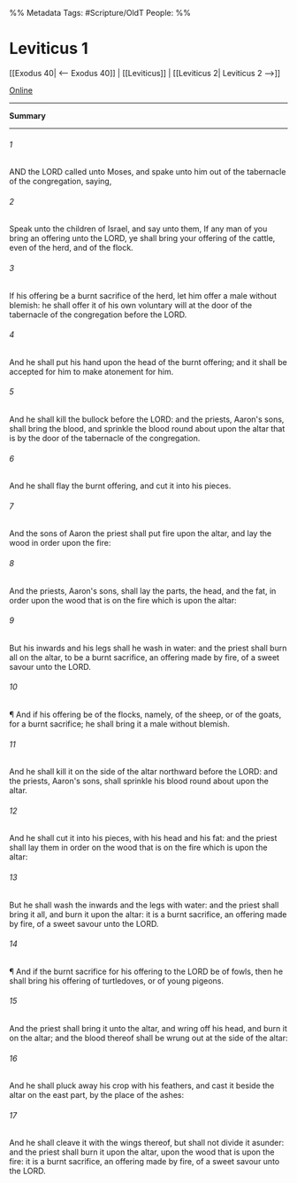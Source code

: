 

%% Metadata
Tags: #Scripture/OldT
People: 
%%
# Leviticus 1
[[Exodus 40| <-- Exodus 40]] | [[Leviticus]] | [[Leviticus 2| Leviticus 2 -->]]

[Online](https://churchofjesuschrist.org/study/scriptures/ot/lev/1?lang=eng)

---
__Summary__



---

###### 1
AND the LORD called unto Moses, and spake unto him out of the tabernacle of the congregation, saying,
###### 2
Speak unto the children of Israel, and say unto them, If any man of you bring an offering unto the LORD, ye shall bring your offering of the cattle, even of the herd, and of the flock.
###### 3
If his offering be a burnt sacrifice of the herd, let him offer a male without blemish: he shall offer it of his own voluntary will at the door of the tabernacle of the congregation before the LORD.
###### 4
And he shall put his hand upon the head of the burnt offering; and it shall be accepted for him to make atonement for him.
###### 5
And he shall kill the bullock before the LORD: and the priests, Aaron's sons, shall bring the blood, and sprinkle the blood round about upon the altar that is by the door of the tabernacle of the congregation.
###### 6
And he shall flay the burnt offering, and cut it into his pieces.
###### 7
And the sons of Aaron the priest shall put fire upon the altar, and lay the wood in order upon the fire:
###### 8
And the priests, Aaron's sons, shall lay the parts, the head, and the fat, in order upon the wood that is on the fire which is upon the altar:
###### 9
But his inwards and his legs shall he wash in water: and the priest shall burn all on the altar, to be a burnt sacrifice, an offering made by fire, of a sweet savour unto the LORD.
###### 10
¶ And if his offering be of the flocks, namely, of the sheep, or of the goats, for a burnt sacrifice; he shall bring it a male without blemish.
###### 11
And he shall kill it on the side of the altar northward before the LORD: and the priests, Aaron's sons, shall sprinkle his blood round about upon the altar.
###### 12
And he shall cut it into his pieces, with his head and his fat: and the priest shall lay them in order on the wood that is on the fire which is upon the altar:
###### 13
But he shall wash the inwards and the legs with water: and the priest shall bring it all, and burn it upon the altar: it is a burnt sacrifice, an offering made by fire, of a sweet savour unto the LORD.
###### 14
¶ And if the burnt sacrifice for his offering to the LORD be of fowls, then he shall bring his offering of turtledoves, or of young pigeons.
###### 15
And the priest shall bring it unto the altar, and wring off his head, and burn it on the altar; and the blood thereof shall be wrung out at the side of the altar:
###### 16
And he shall pluck away his crop with his feathers, and cast it beside the altar on the east part, by the place of the ashes:
###### 17
And he shall cleave it with the wings thereof, but shall not divide it asunder: and the priest shall burn it upon the altar, upon the wood that is upon the fire: it is a burnt sacrifice, an offering made by fire, of a sweet savour unto the LORD.



